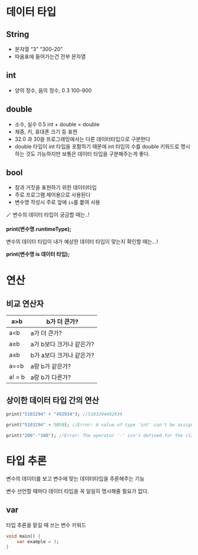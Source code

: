 # 데이터 타입

## String

- 문자열
  “3”
  “300-20”
- 따옴표에 들어가는건 전부 문자열

## int

- 양의 정수, 음의 정수, 0
  3
  100-900

## double

- 소수, 실수
  0.5
  int + double = double
- 체중, 키, 휴대폰 크기 등 표현
- 32.0 과 30을 프로그래밍에서는 다른 데이터타입으로 구분한다
- double 타입이 int 타입을 포함하기 때문에
  int 타입의 수를 double 키워드로 명시하는 것도 가능하지만
  보통은 데이터 타입을 구분해주는게 좋다.

## bool

- 참과 거짓을 표현하기 위한 데이터타입
- 주로 프로그램 제어용으로 사용된다
- 변수명 작성시 주로 앞에 `is`를 붙여 사용

<aside>
🪄 변수의 데이터 타입이 궁금할 때는..!

**print(변수명.runtimeType);**

변수의 데이터 타입이 내가 예상한 데이터 타입이 맞는지 확인할 때는…!

**print(변수명 is 데이터 타입);**

</aside>

# 연산

## 비교 연산자

| a>b    | b가 더 큰가?             |
| ------ | ------------------------ |
| a<b    | a가 더 큰가?             |
| a≥b    | a가 b보다 크거나 같은가? |
| a≤b    | b가 a보다 크거나 같은가? |
| a==b   | a랑 b가 같은가?          |
| a! = b | a랑 b가 다른가?          |

## 상이한 데이터 타입 간의 연산

```dart
print("5103294" + "492934"); //5103294492934

print("5103294" + 5059); //Error: A value of type 'int' can't be assigned to a variable of type 'String'.

print("200"-"100"); //Error: The operator '-' isn't defined for the class 'String'.
```

# 타입 추론

변수의 데이터를 보고 변수에 맞는 데이터타입을 추론해주는 기능

변수 선언할 때마다 데이터 타입을 꼭 일일히 명시해줄 필요가 없다.

## var

타입 추론을 맡길 때 쓰는 변수 키워드

```dart
void main() {
	var example = 3;
}
```
